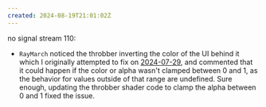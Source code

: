```yaml
---
created: 2024-08-19T21:01:02Z
---
```


no signal stream 110:
- `RayMarch` noticed the throbber inverting the color of the UI behind it which I originally attempted to fix on [2024-07-29](20240729230310.md), and commented that it could happen if the color or alpha wasn't clamped between 0 and 1, as the behavior for values outside of that range are undefined. Sure enough, updating the throbber shader code to clamp the alpha between 0 and 1 fixed the issue.
